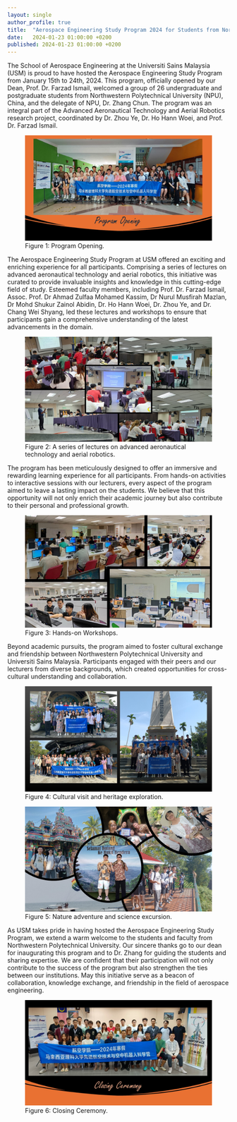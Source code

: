 ```yaml
---
layout: single
author_profile: true
title:  "Aerospace Engineering Study Program 2024 for Students from Northwestern Polytechnical University, China"
date:   2024-01-23 01:00:00 +0200
published: 2024-01-23 01:00:00 +0200
---
```


<p>
  The School of Aerospace Engineering at the Universiti Sains Malaysia (USM) is proud to have hosted the Aerospace Engineering Study Program from January 15th to 24th, 2024. 
  This program, officially opened by our Dean, Prof. Dr. Farzad Ismail, welcomed a group of 26 undergraduate and postgraduate students from Northwestern Polytechnical University (NPU), China, and the delegate of NPU, Dr. Zhang Chun. 
  The program was an integral part of the Advanced Aeronautical Technology and Aerial Robotics research project, coordinated by Dr. Zhou Ye, Dr. Ho Hann Woei, and Prof. Dr. Farzad Ismail. 
</p>
<!--more-->
<figure>
    <img src="/assets/images/posts/NPU2024/picture1.jpg" alt="Figure 1" style="max-width: 100%; height: auto;">
    <figcaption>Figure 1: Program Opening.</figcaption>
</figure>
<p>
  The Aerospace Engineering Study Program at USM offered an exciting and enriching experience for all participants. 
  Comprising a series of lectures on advanced aeronautical technology and aerial robotics, this initiative was curated to provide invaluable insights and knowledge in this cutting-edge field of study. 
  Esteemed faculty members, including Prof. Dr. Farzad Ismail, Assoc. Prof. Dr Ahmad Zulfaa Mohamed Kassim, Dr Nurul Musfirah Mazlan, Dr Mohd Shukur Zainol Abidin, Dr. Ho Hann Woei, Dr. Zhou Ye, and Dr. Chang Wei Shyang, led these lectures and workshops to ensure that participants gain a comprehensive understanding of the latest advancements in the domain. 
</p>
<figure>
    <img src="/assets/images/posts/NPU2024/picture2.jpg" alt="Figure 2" style="max-width: 100%; height: auto;">
    <figcaption>Figure 2: A series of lectures on advanced aeronautical technology and aerial robotics.</figcaption>
</figure>

<p>
  The program has been meticulously designed to offer an immersive and rewarding learning experience for all participants. 
  From hands-on activities to interactive sessions with our lecturers, every aspect of the program aimed to leave a lasting impact on the students. 
  We believe that this opportunity will not only enrich their academic journey but also contribute to their personal and professional growth.
</p>
<figure>
    <img src="/assets/images/posts/NPU2024/picture3.jpg" alt="Figure 3" style="max-width: 100%; height: auto;">
    <figcaption>Figure 3: Hands-on Workshops.</figcaption>
</figure>

<p>
  Beyond academic pursuits, the program aimed to foster cultural exchange and friendship between Northwestern Polytechnical University and Universiti Sains Malaysia. 
  Participants engaged with their peers and our lecturers from diverse backgrounds, which created opportunities for cross-cultural understanding and collaboration.
</p>
<figure>
    <img src="/assets/images/posts/NPU2024/picture4.jpg" alt="Figure 4" style="max-width: 100%; height: auto;">
    <figcaption>Figure 4: Cultural visit and heritage exploration.</figcaption>
</figure>

<figure>
    <img src="/assets/images/posts/NPU2024/picture5.jpg" alt="Figure 5" style="max-width: 100%; height: auto;">
    <figcaption>Figure 5: Nature adventure and science excursion.</figcaption>
</figure>

<p>
  As USM takes pride in having hosted the Aerospace Engineering Study Program, we extend a warm welcome to the students and faculty from Northwestern Polytechnical University. 
  Our sincere thanks go to our dean for inaugurating this program and to Dr. Zhang for guiding the students and sharing expertise. 
  We are confident that their participation will not only contribute to the success of the program but also strengthen the ties between our institutions. 
  May this initiative serve as a beacon of collaboration, knowledge exchange, and friendship in the field of aerospace engineering.</p>
</p>
<figure>
    <img src="/assets/images/posts/NPU2024/picture6.jpg" alt="Figure 6" style="max-width: 100%; height: auto;">
    <figcaption>Figure 6: Closing Ceremony.</figcaption>
</figure>
